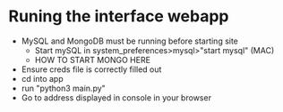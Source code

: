 # Runing the interface webapp
- MySQL and MongoDB must be running before starting site
  - Start mySQL in system_preferences>mysql>"start mysql" (MAC)
  - HOW TO START MONGO HERE
- Ensure creds file is correctly filled out
- cd into app
- run "python3 main.py"
- Go to address displayed in console in your browser
